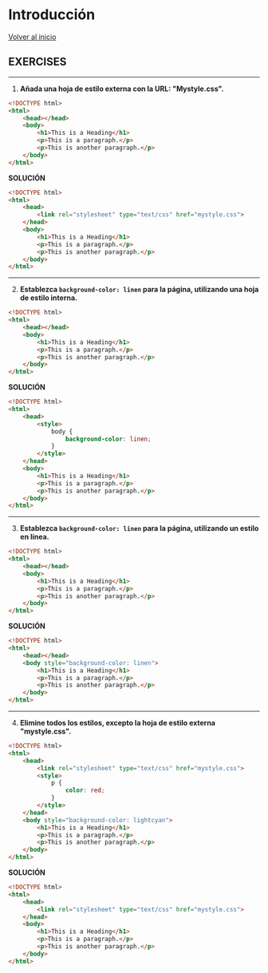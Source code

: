 # Introducción

[Volver al inicio](#-Introducción)

## EXERCISES

---------------------------------------------------------------------------

1. **Añada una hoja de estilo externa con la URL: "Mystyle.css".**

```html
<!DOCTYPE html>
<html>
    <head></head>
    <body>
        <h1>This is a Heading</h1>
        <p>This is a paragraph.</p>
        <p>This is another paragraph.</p>
    </body>
</html>
```

**SOLUCIÓN**

```html
<!DOCTYPE html>
<html>
    <head>
        <link rel="stylesheet" type="text/css" href="mystyle.css">
    </head>
    <body>
        <h1>This is a Heading</h1>
        <p>This is a paragraph.</p>
        <p>This is another paragraph.</p>
    </body>
</html>
```

---------------------------------------------------------------------------

2. **Establezca `background-color: linen` para la página, utilizando una hoja de estilo interna.**

```html
<!DOCTYPE html>
<html>
    <head></head>
    <body>
        <h1>This is a Heading</h1>
        <p>This is a paragraph.</p>
        <p>This is another paragraph.</p>
    </body>
</html>
```

**SOLUCIÓN**

```html
<!DOCTYPE html>
<html>
    <head>
        <style>
            body {
                background-color: linen;
            }
        </style>    
    </head>
    <body>
        <h1>This is a Heading</h1>
        <p>This is a paragraph.</p>
        <p>This is another paragraph.</p>
    </body>
</html>
```

---------------------------------------------------------------------------

3. **Establezca `background-color: linen` para la página, utilizando un estilo en línea.**

```html
<!DOCTYPE html>
<html>
    <head></head>
    <body>
        <h1>This is a Heading</h1>
        <p>This is a paragraph.</p>
        <p>This is another paragraph.</p>
    </body>
</html>
```

**SOLUCIÓN**

```html
<!DOCTYPE html>
<html>
    <head></head>
    <body style="background-color: linen">
        <h1>This is a Heading</h1>
        <p>This is a paragraph.</p>
        <p>This is another paragraph.</p>
    </body>
</html>
```

---------------------------------------------------------------------------

4. **Elimine todos los estilos, excepto la hoja de estilo externa "mystyle.css".**

```html
<!DOCTYPE html>
<html>
    <head>
        <link rel="stylesheet" type="text/css" href="mystyle.css">
        <style>
            p {
                color: red;
            }
        </style>
    </head>
    <body style="background-color: lightcyan">
        <h1>This is a Heading</h1>
        <p>This is a paragraph.</p>
        <p>This is another paragraph.</p>
    </body>
</html>
```

**SOLUCIÓN**

```html
<!DOCTYPE html>
<html>
    <head>
        <link rel="stylesheet" type="text/css" href="mystyle.css">
    </head>
    <body>
        <h1>This is a Heading</h1>
        <p>This is a paragraph.</p>
        <p>This is another paragraph.</p>
    </body>
</html>
```